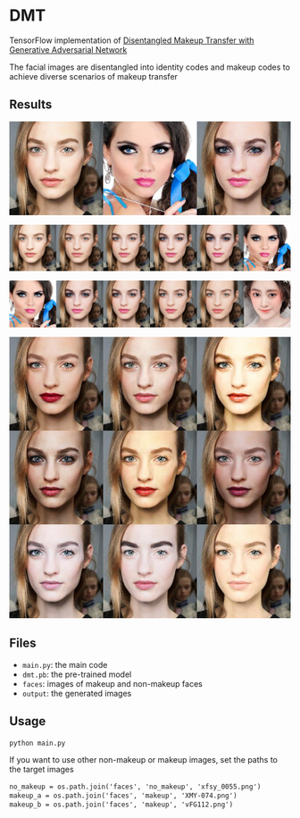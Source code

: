 # DMT

TensorFlow implementation of [Disentangled Makeup Transfer with Generative Adversarial Network](https://arxiv.org/abs/1907.01144)

The facial images are disentangled into identity codes and makeup codes to achieve diverse scenarios of makeup transfer

## Results

![pairwise makeup transfer](output/pairwise.jpg)

![interpolated makeup transfer](output/interpolated.jpg)

![hybrid makeup transfer](output/hybrid.jpg)

![multimodal makeup transfer](output/multimodal.jpg)

## Files

- `main.py`: the main code
- `dmt.pb`: the pre-trained model
- `faces`: images of makeup and non-makeup faces
- `output`: the generated images

## Usage

```
python main.py
```

If you want to use other non-makeup or makeup images, set the paths to the target images

```
no_makeup = os.path.join('faces', 'no_makeup', 'xfsy_0055.png')
makeup_a = os.path.join('faces', 'makeup', 'XMY-074.png')
makeup_b = os.path.join('faces', 'makeup', 'vFG112.png')
```